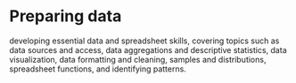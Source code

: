 # Preparing data

developing essential data and spreadsheet skills, covering topics such as data sources and access, data aggregations and descriptive statistics, data visualization, data formatting and cleaning, samples and distributions, spreadsheet functions, and identifying patterns.
